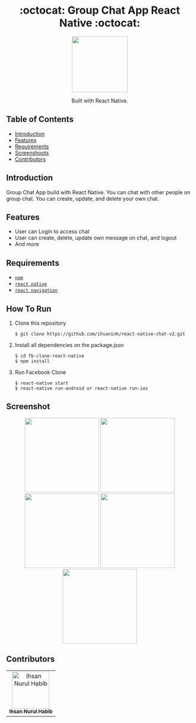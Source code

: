 <h1 align="center">:octocat: Group Chat App React Native :octocat:</h1>

  <p align="center">
  <img width="150" src="http://icons.iconarchive.com/icons/webalys/kameleon.pics/512/Chat-2-icon.png"/>
  </p>
  <p align="center">
  Built with React Native.
   </p>

## Table of Contents

- [Introduction](#introduction)
- [Features](#features)
- [Requirements](#requirements)
- [Screenshoots](#screenshoot)
- [Contributors](#contributors)

## Introduction
Group Chat App build with React Native. You can chat with other people on group chat. You can create, update, and delete your own chat.


## Features
* User can Login to access chat
* User can create, delete, update own message on chat, and logout
* And more

## Requirements
* [`npm`](https://www.npmjs.com/get-npm)
* [`react native`](https://facebook.github.io/react-native)
* [`react navigation`](https://reactnavigation.org/)


## How To Run

1. Clone this repository
   ```
   $ git clone https://github.com/ihsaninh/react-native-chat-v2.git
   ```
2. Install all dependencies on the package.json
   ```
   $ cd fb-clone-react-native
   $ npm install
   ```
3. Run Facebook Clone
   ```
   $ react-native start
   $ react-native run-android or react-native run-ios
   ```

## Screenshot
<div align="center">
    <img width="200" src="https://github.com/ihsaninh/react-native-chat-v2/blob/master/LOGIN.jpg">   
    <img width="200" src="https://github.com/ihsaninh/react-native-chat-v2/blob/master/HOME.jpg">  
    <img width="200" src="https://github.com/ihsaninh/react-native-chat-v2/blob/master/CHATROOM.jpg">    
    <img width="200" src="https://github.com/ihsaninh/react-native-chat-v2/blob/master/CHATROOM2.jpg">   
    <img width="200" src="https://github.com/ihsaninh/react-native-chat-v2/blob/master/EDITDELETE.jpg">    
</div>


## Contributors
<center>
  <table>
    <tr>
      <td align="center">
        <a href="https://github.com/ihsaninh">
          <img width="100" src="https://avatars0.githubusercontent.com/u/24758414?s=460&v=4" alt="Ihsan Nurul Habib"><br/>
          <sub><b>Ihsan Nurul Habib</b></sub>
        </a>
      </td>
    </tr>
  </table>
</center>
